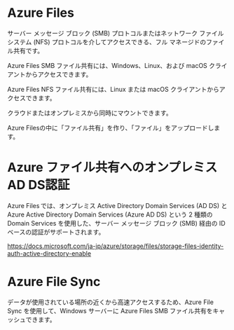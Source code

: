 # Azure Files

サーバー メッセージ ブロック (SMB) プロトコルまたはネットワーク ファイル システム (NFS) プロトコルを介してアクセスできる、フル マネージドのファイル共有です。

Azure Files SMB ファイル共有には、Windows、Linux、および macOS クライアントからアクセスできます。

Azure Files NFS ファイル共有には、Linux または macOS クライアントからアクセスできます。 

クラウドまたはオンプレミスから同時にマウントできます。

Azure Filesの中に「ファイル共有」を作り、「ファイル」をアップロードします。


# Azure ファイル共有へのオンプレミスAD DS認証

Azure Files では、オンプレミス Active Directory Domain Services (AD DS) と Azure Active Directory Domain Services (Azure AD DS) という 2 種類の Domain Services を使用した、サーバー メッセージ ブロック (SMB) 経由の ID ベースの認証がサポートされます。

https://docs.microsoft.com/ja-jp/azure/storage/files/storage-files-identity-auth-active-directory-enable


# Azure File Sync

データが使用されている場所の近くから高速アクセスするため、Azure File Sync を使用して、Windows サーバーに Azure Files SMB ファイル共有をキャッシュできます。


